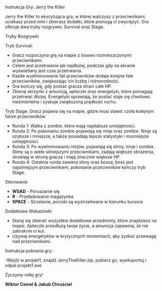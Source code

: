 Instrukcja Gry: Jerry the Killer

Jerry the Killer to ekscytująca gra, w której walczysz z przeciwnikami, uciekasz przed nimi i zbierasz dodatki, które pomogą ci zwyciężyć. Gra oferuje dwa tryby rozgrywki: Survival oraz Stage.

Tryby Rozgrywki

Tryb Survival:
- Gracz rozpoczyna grę na mapie z losowo rozmieszczonymi przeciwnikami.
- Celem jest przetrwanie jak najdłużej, podczas gdy na ekranie wyświetlany jest czas przetrwania.
- Każde wyeliminowanie fali przeciwników dodaje kolejne fale przeciwników, zwiększając ich liczbę i różnorodność.
- Gra kończy się, gdy postać gracza straci całe HP.
- Zbieraj skrzynki z amunicją, apteczki oraz energetyki, które pomagają przetrwać dłużej. Energetyki sprawiają, że postać staje się chwilowo nieśmiertelna i zyskuje zwiększoną prędkość ruchu.

Tryb Stage:
Gracz pojawia się na mapie, gdzie musi stawić czoła kolejnym falom przeciwników.
- Runda 1: Walka z zombie, które mają najsłabsze umiejętności.
- Runda 2: Po pokonaniu zombie pojawiają się ninje oraz zombie. Ninje są szybsze i mniejsze, a także posiadają lepsze statystyki i mocniejsze umiejętności.
- Runda 3: Po wyeliminowaniu ninjów, pojawiają się slimy, ninje i zombie. Slimy są o wiele silniejszymi przeciwnikami, zadają większe obrażenia, strzelają w stronę gracza i mają znacznie większe HP.
- Runda 4: Ostatnia runda zawiera slimy oraz bossa, boss jest najsilniejzym przeciwnikiem, pokonanie przeciwników kończy tryb Stage.

Sterowanie

- **WSAD** - Poruszanie się
- **R** - Przeładowanie magazynka
- **SPACE** - Strzelanie, pociski są wystrzeliwane w kierunku kursora

Dodatkowe Wskazówki

- Staraj się zbierać wszystkie dodatkowe przedmioty, które znajdziesz na mapie. Apteczki przedłużą twoje życie, a amunicja zapewnia, że nie zabraknie ci kul.
- Używaj energetyków w krytycznych momentach, aby zyskać przewagę nad przeciwnikami.

Instrukcja pobrania gry:

-Wejdź w projekt1, znajdź JerryTheKiller.zip, pobierz go, wyeksportuj i odpal projekt1.exe

Życzymy miłej gry!

**Wiktor Cemel & Jakub Chruściel**


